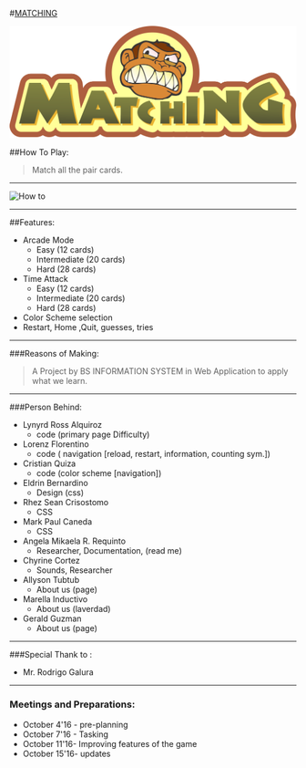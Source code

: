 #[MATCHING](https://ng-matching.github.io/webapp/)

![logo](https://github.com/ng-matching/webapp/blob/master/images/logo.png)

##How To Play:
 > Match all the pair cards.
___________

![How to](https://github.com/ng-matching/webapp/blob/master/images/howToPlay-1.png)

___________

##Features:
 * Arcade Mode
      - Easy (12 cards)
      - Intermediate (20 cards)
      - Hard (28 cards)
 * Time Attack
      - Easy (12 cards)
      - Intermediate (20 cards)
      - Hard (28 cards)
 * Color Scheme selection
 * Restart, Home ,Quit, guesses, tries 

____________

###Reasons of Making:
 > A Project by BS INFORMATION SYSTEM in Web Application to apply what we learn.

____________

###Person Behind:
 * Lynyrd Ross Alquiroz
    - code (primary page Difficulty)
 * Lorenz Florentino
    - code ( navigation [reload, restart, information, counting sym.])
 * Cristian Quiza
    - code (color scheme [navigation])
 * Eldrin Bernardino 
    - Design (css)
 * Rhez Sean Crisostomo
    - CSS
 * Mark Paul Caneda
    - CSS
 * Angela Mikaela R. Requinto
    - Researcher, Documentation, (read me)
 * Chyrine Cortez
    - Sounds, Researcher
 * Allyson Tubtub
    - About us (page)
 * Marella Inductivo
    - About us (laverdad)
 * Gerald Guzman
    - About us (page)

_____________

###Special Thank to :
 * Mr. Rodrigo Galura

______________

### Meetings and Preparations:
 * October 4'16 - pre-planning 
 * October 7'16 - Tasking
 * October 11'16- Improving features of the game
 * October 15'16- updates

